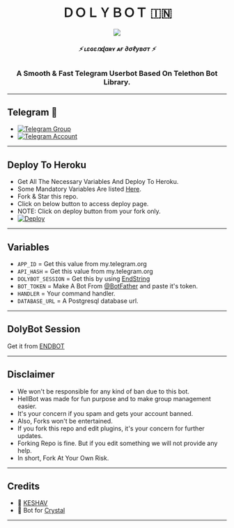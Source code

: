 <h1 align="center">
  <b> ＤＯＬＹＢＯＴ 🇮🇳</b>
</h1>

<p align="center">
  <img src="https://te.legra.ph/file/d1ee73e1f05ae5129927d.jpg">
</p>

<h6 align="center">
  <b>⚡ ʟɛɢɛռɖaʀʏ ᴀғ ∂σℓувσт ⚡</b>
</h6>

<h3 align="center">
  <b>A Smooth & Fast Telegram Userbot Based On Telethon Bot Library.</b>
</h3>


------
## Telegram 🏪
- [![Telegram Group](https://img.shields.io/badge/Telegram-Group-brightgreen)](https://t.me/BTS_CHAT_ZONE)
- [![Telegram Account](https://img.shields.io/badge/Telegram-Account-brightgreen)](https://t.me/NotReallyAlpha)

------
## Deploy To Heroku
- Get All The Necessary Variables And Deploy To Heroku.
- Some Mandatory Variables Are listed [Here](#Variables).
- Fork & Star this repo.
- Click on below button to access deploy page.
- NOTE: Click on deploy button from your fork only.
- [![Deploy](https://www.herokucdn.com/deploy/button.svg)](https://heroku.com/deploy)

------
## Variables

- `APP_ID`  =  Get this value from my.telegram.org
- `API_HASH`  =  Get this value from my.telegram.org
- `DOLYBOT_SESSION`  =  Get this by using [EndString](https://t.me/EndStringBot)
- `BOT_TOKEN`  =  Make A Bot From [@BotFather](https://t.me/botfather) and paste it's token.
- `HANDLER`  =  Your command handler.
- `DATABASE_URL`  =  A Postgresql database url.

------
## DolyBot Session

 Get it from [ENDBOT](https://t.me/endstringbot)

------
## Disclaimer
- We won't be responsible for any kind of ban due to this bot.
- HellBot was made for fun purpose and to make group management easier.
- It's your concern if you spam and gets your account banned.
- Also, Forks won't be entertained.
- If you fork this repo and edit plugins, it's your concern for further updates.
- Forking Repo is fine. But if you edit something we will not provide any help.
- In short, Fork At Your Own Risk.


------
## Credits

- 💖 [KESHAV](https://t.me/NotReallyAlpha)
- 💖 Bot for [Crystal](https://t.me/NotReallyCrystal)

------
